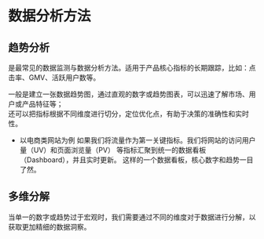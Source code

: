 # 数据分析方法

## 趋势分析

是最常见的数据监测与数据分析方法。适用于产品核心指标的长期跟踪，比如：点击率、GMV、活跃用户数等。

一般是建立一张数据趋势图，通过直观的数字或趋势图表，可以迅速了解市场、用户或产品特征等；  
还可以把指标根据不同维度进行切分，定位优化点，有助于决策的准确性和实时性。

* 以电商类网站为例
如果我们将流量作为第一关键指标。我们将网站的访问用户量（UV）和页面浏览量（PV）
等指标汇聚到统一的数据看板（Dashboard），并且实时更新。
这样的一个数据看板，核心数字和趋势一目了然。

## 多维分解
当单一的数字或趋势过于宏观时，我们需要通过不同的维度对于数据进行分解，以获取更加精细的数据洞察。
